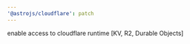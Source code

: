 ```yaml
---
'@astrojs/cloudflare': patch
---
```


enable access to cloudflare runtime [KV, R2, Durable Objects]
